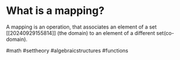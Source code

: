 # What is a mapping? 
A mapping is an operation, that associates an element of a set [[20240929155814]] (the domain) to an element of a different set(co-domain).

#math #settheory #algebraicstructures #functions

